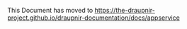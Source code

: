 This Document has moved to https://the-draupnir-project.github.io/draupnir-documentation/docs/appservice
